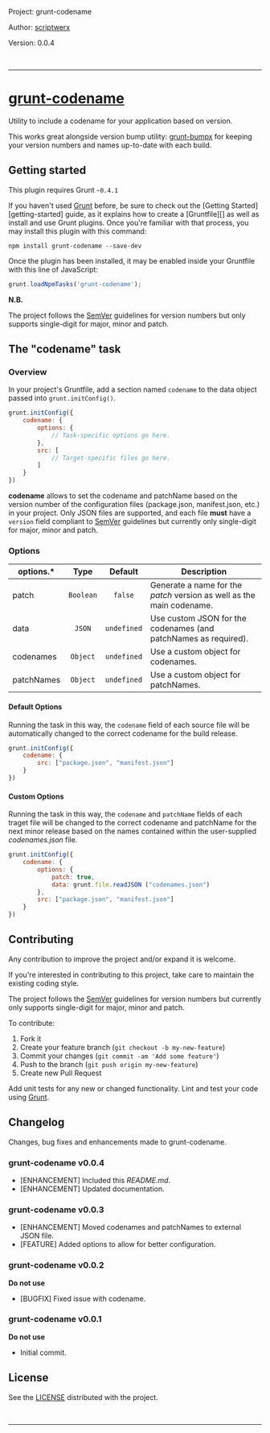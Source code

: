 Project:	grunt-codename

Author:		[scriptwerx](mailto:enquiries@scriptwerx.co.uk)

Version:	0.0.4

&nbsp;
___


# [grunt-codename](id:mainTitle)

Utility to include a codename for your application based on version.

This works great alongside version bump utility: [grunt-bumpx][] for keeping your version numbers and names up-to-date with each build.

## Getting started

This plugin requires Grunt `~0.4.1`

If you haven't used [Grunt][grunt] before, be sure to check out the [Getting Started][getting-started] guide, as it explains how to create a [Gruntfile][] as well as install and use Grunt plugins. Once you're familiar with that process, you may install this plugin with this command:

```shell
npm install grunt-codename --save-dev
```

Once the plugin has been installed, it may be enabled inside your Gruntfile with this line of JavaScript:

```javascript
grunt.loadNpmTasks('grunt-codename');
```

**N.B.**

The project follows the [SemVer][] guidelines for version numbers but only supports single-digit for major, minor and patch.

## The "codename" task

### Overview
In your project's Gruntfile, add a section named `codename` to the data object passed into `grunt.initConfig()`.

```javascript
grunt.initConfig({
    codename: {
        options: {
            // Task-specific options go here.
        },
        src: [
            // Target-specific files go here.
        ]
	}
})
```

**codename** allows to set the codename and patchName based on the version number of the configuration files (package.json, manifest.json, etc.) in your project. Only JSON files are supported, and each file **must** have a `version` field compliant to [SemVer][] guidelines but currently only single-digit for major, minor and patch.

### Options

options.* | Type | Default | Description
---|:---:|:---:|---
patch|`Boolean`|`false`|Generate a name for the *patch* version as well as the main codename.
data|`JSON`|`undefined`|Use custom JSON for the codenames (and patchNames as required).
codenames|`Object`|`undefined`|Use a custom object for codenames.
patchNames|`Object`|`undefined`|Use a custom object for patchNames.

#### Default Options
Running the task in this way, the `codename` field of each source file will be automatically changed to the correct codename for the build release.

```javascript
grunt.initConfig({
    codename: {
        src: ["package.json", "manifest.json"]
    }
})
```

#### Custom Options
Running the task in this way, the `codename` and `patchName` fields of each traget file will be changed to the correct codename and patchName for the next minor release based on the names contained within the user-supplied *codenames.json* file.

```javascript
grunt.initConfig({
    codename: {
        options: {
            patch: true,
            data: grunt.file.readJSON ("codenames.json")
    	},
    	src: ["package.json", "manifest.json"]
    }
})
```

## Contributing

Any contribution to improve the project and/or expand it is welcome.

If you're interested in contributing to this project, take care to maintain the existing coding style.

The project follows the [SemVer][] guidelines for version numbers but currently only supports single-digit for major, minor and patch.

To contribute:

1. Fork it
2. Create your feature branch (`git checkout -b my-new-feature`)
3. Commit your changes (`git commit -am 'Add some feature'`)
4. Push to the branch (`git push origin my-new-feature`)
5. Create new Pull Request

Add unit tests for any new or changed functionality. Lint and test your code using [Grunt][grunt].

## Changelog

Changes, bug fixes and enhancements made to grunt-codename.

### grunt-codename v0.0.4

* [ENHANCEMENT] Included this *README.md*.
* [ENHANCEMENT] Updated documentation.

### grunt-codename v0.0.3

* [ENHANCEMENT] Moved codenames and patchNames to external JSON file.
* [FEATURE] Added options to allow for better configuration.

### grunt-codename v0.0.2

**Do not use**

* [BUGFIX] Fixed issue with codename.

### grunt-codename v0.0.1

**Do not use**

* Initial commit.

## License
See the [LICENSE][] distributed with the project.


&nbsp;
___

[grunt]: http://gruntjs.com/
[Getting Started]: http://gruntjs.com/getting-started
[grunt-bumpx]: https://github.com/Ragnarokkr/grunt-bumpx/
[SemVer]: http://semver.org/
[LICENSE]: LICENSE-MIT




